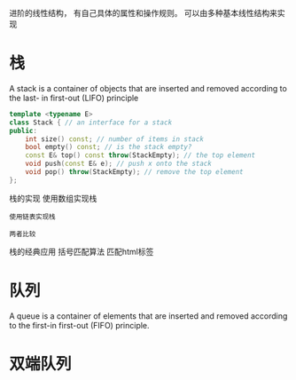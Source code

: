 进阶的线性结构， 有自己具体的属性和操作规则。 可以由多种基本线性结构来实现

# 栈
A stack is a container of objects that are inserted and removed according to the last-
in first-out (LIFO) principle

```cpp
template <typename E>
class Stack { // an interface for a stack
public:
    int size() const; // number of items in stack
    bool empty() const; // is the stack empty?
    const E& top() const throw(StackEmpty); // the top element
    void push(const E& e); // push x onto the stack
    void pop() throw(StackEmpty); // remove the top element
};
```

栈的实现
    使用数组实现栈

    使用链表实现栈

    两者比较

栈的经典应用
    括号匹配算法
    匹配html标签

# 队列
A queue is a container of elements that are inserted and removed according
to the first-in first-out (FIFO) principle.

# 双端队列

